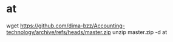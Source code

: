 # at
wget https://github.com/dima-bzz/Accounting-technology/archive/refs/heads/master.zip
unzip master.zip -d at
